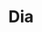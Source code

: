 ---
title: "Dia"
url: /ciudad-autonoma-de-buenos-aires/dia-avenida-rivadavia-4/
shop: Supermarkt
---